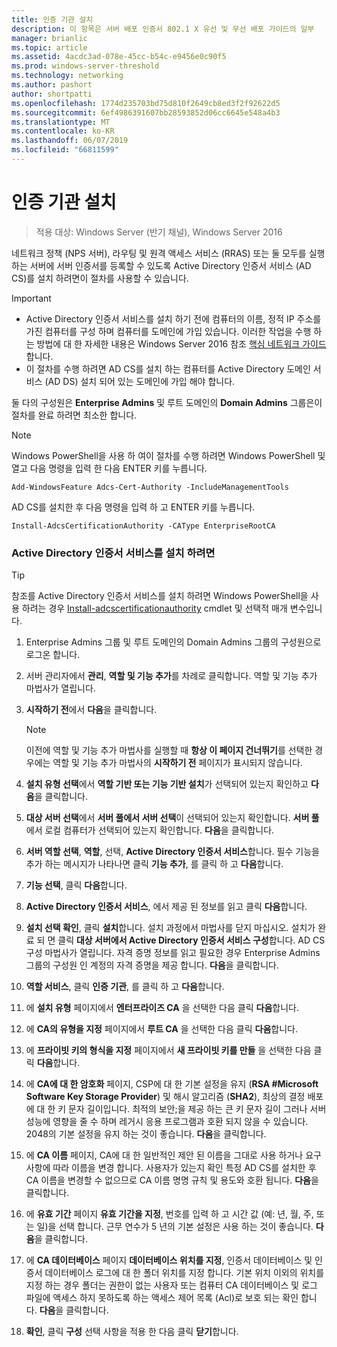 ```yaml
---
title: 인증 기관 설치
description: 이 항목은 서버 배포 인증서 802.1 X 유선 및 무선 배포 가이드의 일부
manager: brianlic
ms.topic: article
ms.assetid: 4acdc3ad-078e-45cc-b54c-e9456e0c90f5
ms.prod: windows-server-threshold
ms.technology: networking
ms.author: pashort
author: shortpatti
ms.openlocfilehash: 1774d235703bd75d810f2649cb8ed3f2f92622d5
ms.sourcegitcommit: 6ef4986391607bb28593852d06cc6645e548a4b3
ms.translationtype: MT
ms.contentlocale: ko-KR
ms.lasthandoff: 06/07/2019
ms.locfileid: "66811599"
---
```

# <a name="install-the-certification-authority"></a>인증 기관 설치

>적용 대상: Windows Server (반기 채널), Windows Server 2016

네트워크 정책 (NPS 서버), 라우팅 및 원격 액세스 서비스 (RRAS) 또는 둘 모두를 실행 하는 서버에 서버 인증서를 등록할 수 있도록 Active Directory 인증서 서비스 (AD CS)를 설치 하려면이 절차를 사용할 수 있습니다.  
  
> [!IMPORTANT]  
> -   Active Directory 인증서 서비스를 설치 하기 전에 컴퓨터의 이름, 정적 IP 주소를 가진 컴퓨터를 구성 하며 컴퓨터를 도메인에 가입 있습니다. 이러한 작업을 수행 하는 방법에 대 한 자세한 내용은 Windows Server 2016 참조 [핵심 네트워크 가이드](https://technet.microsoft.com/windows-server-docs/networking/core-network-guide/core-network-guide)합니다.  
> -   이 절차를 수행 하려면 AD CS를 설치 하는 컴퓨터를 Active Directory 도메인 서비스 (AD DS) 설치 되어 있는 도메인에 가입 해야 합니다.  
  
둘 다의 구성원은 **Enterprise Admins** 및 루트 도메인의 **Domain Admins** 그룹은이 절차를 완료 하려면 최소한 합니다.  
  
> [!NOTE]  
> Windows PowerShell을 사용 하 여이 절차를 수행 하려면 Windows PowerShell 및 열고 다음 명령을 입력 한 다음 ENTER 키를 누릅니다.   
>   
> `Add-WindowsFeature Adcs-Cert-Authority -IncludeManagementTools`  
>   
> AD CS를 설치한 후 다음 명령을 입력 하 고 ENTER 키를 누릅니다.  
>   
> `Install-AdcsCertificationAuthority -CAType EnterpriseRootCA`  
  
### <a name="to-install-active-directory-certificate-services"></a>Active Directory 인증서 서비스를 설치 하려면  

> [!TIP]
> 참조를 Active Directory 인증서 서비스를 설치 하려면 Windows PowerShell을 사용 하려는 경우 [Install-adcscertificationauthority](https://docs.microsoft.com/powershell/module/adcsdeployment/install-adcscertificationauthority?view=win10-ps) cmdlet 및 선택적 매개 변수입니다.
  
1.  Enterprise Admins 그룹 및 루트 도메인의 Domain Admins 그룹의 구성원으로 로그온 합니다.  
  
2.  서버 관리자에서 **관리**, **역할 및 기능 추가**를 차례로 클릭합니다. 역할 및 기능 추가 마법사가 열립니다.  
  
3.  **시작하기 전**에서 **다음**을 클릭합니다.  
  
    > [!NOTE]  
    > 이전에 역할 및 기능 추가 마법사를 실행할 때 **항상 이 페이지 건너뛰기**를 선택한 경우에는 역할 및 기능 추가 마법사의 **시작하기 전** 페이지가 표시되지 않습니다.  
  
4.  **설치 유형 선택**에서 **역할 기반 또는 기능 기반 설치**가 선택되어 있는지 확인하고 **다음**을 클릭합니다.  
  
5.  **대상 서버 선택**에서 **서버 풀에서 서버 선택**이 선택되어 있는지 확인합니다. **서버 풀**에서 로컬 컴퓨터가 선택되어 있는지 확인합니다. **다음**을 클릭합니다.  
  
6.  **서버 역할 선택**,  **역할**, 선택, **Active Directory 인증서 서비스**합니다. 필수 기능을 추가 하는 메시지가 나타나면 클릭 **기능 추가**, 를 클릭 하 고 **다음**합니다.  
  
7.  **기능 선택**, 클릭 **다음**합니다.  
  
8.  **Active Directory 인증서 서비스**, 에서 제공 된 정보를 읽고 클릭 **다음**합니다.  
  
9. **설치 선택 확인**, 클릭 **설치**합니다. 설치 과정에서 마법사를 닫지 마십시오. 설치가 완료 되 면 클릭 **대상 서버에서 Active Directory 인증서 서비스 구성**합니다. AD CS 구성 마법사가 열립니다. 자격 증명 정보를 읽고 필요한 경우 Enterprise Admins 그룹의 구성원 인 계정의 자격 증명을 제공 합니다. **다음**을 클릭합니다.  
  
10. **역할 서비스**, 클릭 **인증 기관**, 를 클릭 하 고 **다음**합니다.  
  
11. 에 **설치 유형** 페이지에서 **엔터프라이즈 CA** 을 선택한 다음 클릭 **다음**합니다.  
  
12. 에 **CA의 유형을 지정** 페이지에서 **루트 CA** 을 선택한 다음 클릭 **다음**합니다.  
  
13. 에 **프라이빗 키의 형식을 지정** 페이지에서 **새 프라이빗 키를 만들** 을 선택한 다음 클릭 **다음**합니다.  
  
14. 에 **CA에 대 한 암호화** 페이지, CSP에 대 한 기본 설정을 유지 (**RSA #Microsoft Software Key Storage Provider**) 및 해시 알고리즘 (**SHA2**), 최상의 결정 배포에 대 한 키 문자 길이입니다. 최적의 보안;을 제공 하는 큰 키 문자 길이 그러나 서버 성능에 영향을 줄 수 하며 레거시 응용 프로그램과 호환 되지 않을 수 있습니다. 2048의 기본 설정을 유지 하는 것이 좋습니다. **다음**을 클릭합니다.  
  
15. 에 **CA 이름** 페이지, CA에 대 한 일반적인 제안 된 이름을 그대로 사용 하거나 요구 사항에 따라 이름을 변경 합니다. 사용자가 있는지 확인 특정 AD CS를 설치한 후 CA 이름을 변경할 수 없으므로 CA 이름 명명 규칙 및 용도와 호환 됩니다. **다음**을 클릭합니다.  
  
16. 에 **유효 기간** 페이지 **유효 기간을 지정**, 번호를 입력 하 고 시간 값 (예: 년, 월, 주, 또는 일)을 선택 합니다. 근무 연수가 5 년의 기본 설정은 사용 하는 것이 좋습니다. **다음**을 클릭합니다.  
  
17. 에 **CA 데이터베이스** 페이지 **데이터베이스 위치를 지정**, 인증서 데이터베이스 및 인증서 데이터베이스 로그에 대 한 폴더 위치를 지정 합니다. 기본 위치 이외의 위치를 지정 하는 경우 폴더는 권한이 없는 사용자 또는 컴퓨터 CA 데이터베이스 및 로그 파일에 액세스 하지 못하도록 하는 액세스 제어 목록 (Acl)로 보호 되는 확인 합니다. **다음**을 클릭합니다.  
  
18. **확인**, 클릭 **구성** 선택 사항을 적용 한 다음 클릭 **닫기**합니다.  
  


